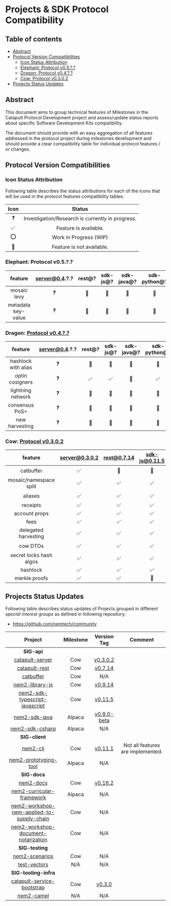 # Projects & SDK Protocol Compatibility

## Table of contents

- [Abstract](#abstract)
- [Protocol Version Compatibilities](#protocol-version-compatibilities)
  - [Icon Status Attribution](#icon-status-attribution)
  - [Elephant: Protocol v0.5.?.?](#)
  - [Dragon: Protocol v0.4.?.?](#)
  - [Cow: Protocol v0.3.0.2](#cow-protocol-v0302)
- [Projects Status Updates](#projects-status-updates)

## Abstract

This document aims to group technical features of Milestones in the Catapult Protocol Development project and assess/update status reports about specific Software Development Kits compatibility.

The document should provide with an easy aggregation of all features addressed in the protocol project during milestones development and should provide a clear compatibility table for individual protocol features / or changes.

## Protocol Version Compatibilities

### Icon Status Attribution

Following table describes the status attributions for each of the icons that will be used in the protocol features compatibility tables:

| Icon | Status |
| :-: | :-: |
| :question: | Investigation/Research is currently in progress. |
| :white_check_mark: | Feature is available. |
| :o: | Work in Progress (WIP) |
| :stop_sign: | Feature is not available. |

### Elephant: Protocol v0.5.?.?

| feature | server@0.4.?.? | rest@? | sdk-js@? | sdk-java@? | sdk-python@? | sdk-unity@? | sdk-php@? |
| :-: |:-: | :-: | :-: | :-: | :-: | :-: | :-: |
| mosaic levy | :question:  | :stop_sign:  | :stop_sign:  | :stop_sign:  | :stop_sign: | :stop_sign: | :stop_sign: |
| metadata key-value| :question:  | :stop_sign:  | :stop_sign:  | :stop_sign:  | :stop_sign: | :stop_sign: | :stop_sign: |

### Dragon: [Protocol v0.4.?.?](https://github.com/nemtech/catapult-server/milestone/5)

| feature | server@0.4.?.? | rest@? | sdk-js@? | sdk-java@? | sdk-python@? | sdk-unity@? | sdk-php@? |
| :-: |:-: | :-: | :-: | :-: | :-: | :-: | :-: |
| hashlock with alias | :question:  | :stop_sign:  | :stop_sign:  | :stop_sign:  | :stop_sign: | :stop_sign: | :stop_sign: |
| optin cosigners | :question:  | :white_check_mark:  | :white_check_mark:  | :stop_sign:  | :white_check_mark: | :stop_sign: | :stop_sign: |
| lightning network | :question:  | :stop_sign:  | :stop_sign:  | :stop_sign:  | :stop_sign: | :stop_sign: | :stop_sign: |
| consensus PoS+ | :question:  | :stop_sign:  | :stop_sign:  | :stop_sign:  | :stop_sign: | :stop_sign: | :stop_sign: |
| new harvesting | :question:  | :stop_sign:  | :stop_sign:  | :stop_sign:  | :stop_sign: | :stop_sign: | :stop_sign: |

### Cow: [Protocol v0.3.0.2](https://github.com/nemtech/catapult-server/milestone/3)

| feature | [server@0.3.0.2](https://github.com/nemtech/catapult-server/releases/tag/v0.3.0.2) | [rest@0.7.14](https://github.com/nemtech/catapult-rest/releases/tag/v0.7.14) | [sdk-js@0.11.5](https://github.com/nemtech/nem2-sdk-typescript-javascript/releases/tag/v0.11.5) | [sdk-java@0.9.0](https://github.com/nemtech/nem2-sdk-java/releases/tag/v0.9.0-beta) | sdk-python@? | sdk-unity@? | sdk-php@? |
| :-: |:-: | :-: | :-: | :-: | :-: | :-: | :-: |
| catbuffer | :white_check_mark:  | :stop_sign:  | :stop_sign:  |  :stop_sign: | :o: | :stop_sign: | :stop_sign: |
| mosaic/namespace split | :white_check_mark:  | :white_check_mark:  | :white_check_mark:  | :o:  | :white_check_mark: | :stop_sign: | :stop_sign: |
| aliases | :white_check_mark:  | :white_check_mark:  | :white_check_mark:  | :o:  | :white_check_mark: | :stop_sign: | :stop_sign: |
| receipts | :white_check_mark:  | :white_check_mark:  | :white_check_mark:  | :stop_sign: | :stop_sign: | :stop_sign: | :stop_sign: |
| account props | :white_check_mark:  | :white_check_mark:  | :white_check_mark:  | :stop_sign:  | :stop_sign: | :stop_sign: | :stop_sign: |
| fees | :white_check_mark:  | :white_check_mark:  | :white_check_mark:  | :white_check_mark: | :white_check_mark: | :stop_sign: | :stop_sign: |
| delegated harvesting | :white_check_mark:  | :white_check_mark:  | :white_check_mark:  | :stop_sign:  | :stop_sign: | :stop_sign: | :stop_sign: |
| cow DTOs | :white_check_mark:  | :white_check_mark:  | :white_check_mark:  | :white_check_mark:  |  :o: | :stop_sign: | :stop_sign: |
| secret locks hash algos | :white_check_mark:  | :white_check_mark:  | :white_check_mark:  | :white_check_mark:  | :stop_sign: | :stop_sign: | :stop_sign: |
| hashlock | :white_check_mark:  | :white_check_mark:  | :white_check_mark:  | :white_check_mark:  | :white_check_mark: | :stop_sign: | :stop_sign: |
| merkle proofs | :white_check_mark:  | :white_check_mark:  | :stop_sign:  | :stop_sign:  | :stop_sign: | :stop_sign: | :stop_sign: |

## Projects Status Updates

Following table describes status updates of Projects grouped in different _special interest groups_ as defined in following repository:

  - https://github.com/nemtech/community

| Project | Milestone | Version Tag | Comment |
| :-:  | :-: | :-: | :-: |
|**SIG-api** | | | |
| [catapult-server](https://github.com/nemtech/catapult-server) | Cow | [v0.3.0.2](https://github.com/nemtech/catapult-server/releases/tag/v0.3.0.2) | |
| [catapult-rest](https://github.com/nemtech/catapult-server) | Cow | [v0.7.14](https://github.com/nemtech/catapult-rest/releases/tag/v0.7.14) | |
| [catbuffer](https://github.com/nemtech/catbuffer) | Cow | N/A | |
| [nem2-library-js](https://github.com/nemtech/nem2-library-js) | Cow | [v0.9.14](https://github.com/nemtech/nem2-library-js/releases/tag/v0.9.14) | |
| [nem2-sdk-typescript-javascript](https://github.com/nemtech/nem2-sdk-typescript-javascript) | Cow | [v0.11.5](https://github.com/nemtech/nem2-sdk-typescript-javascript/releases/tag/v0.11.5) | |
| [nem2-sdk-java](https://github.com/nemtech/nem2-sdk-java) | Alpaca | [v0.9.0-beta](https://github.com/nemtech/nem2-sdk-java/releases/tag/v0.9.0-beta) | |
| [nem2-sdk-csharp](https://github.com/nemtech/nem2-sdk-csharp) | Alpaca | N/A | |
|**SIG-client** | | | |
| [nem2-cli](https://github.com/nemtech/nem2-cli) | Cow | [v0.11.1](https://github.com/nemtech/nem2-cli/releases/tag/v0.11.1) | Not all features are implemented. |
| [nem2-prototyping-tool](https://github.com/nemtech/nem2-prototyping-tool) | Alpaca | N/A | |
|**SIG-docs** | | |
| [nem2-docs](https://github.com/nemtech/nem2-docs) | Cow | [v0.16.2](https://github.com/nemtech/nem2-docs/releases/tag/v0.16.2) | |
| [nem2-curricular-framework](https://github.com/nemtech/nem2-curricular-framework) | Alpaca | N/A| |
| [nem2-workshop-nem-applied-to-supply-chain](https://github.com/nemtech/nem2-workshop-nem-applied-to-supply-chain) | Cow | N/A | |
| [nem2-workshop-document-notarization](https://github.com/nemtech/nem2-workshop-document-notarization) | Cow |  N/A | |
|**SIG-testing** | | | |
| [nem2-scenarios](https://github.com/nemtech/nem2-scenarios) | Cow | N/A | |
| [test-vectors](https://github.com/nemtech/test-vectors) | N/A | N/A | |
|**SIG-tooling-infra** | | |  |
| [catapult-service-bootstrap](https://github.com/nemtech/catapult-service-bootstrap) | Cow | [v0.3.0](https://github.com/tech-bureau/catapult-service-bootstrap/releases/tag/v0.3.0) | |
| [nem2-camel](https://github.com/nemtech/nem2-camel) | N/A | N/A | |
